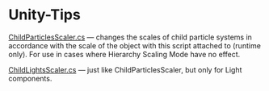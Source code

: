 # Unity-Tips

[ChildParticlesScaler.cs](Scripts/ChildParticlesScaler.cs) — changes the scales of child particle systems in accordance with the scale of the object with this script attached to (runtime only). For use in cases where Hierarchy Scaling Mode have no effect.

[ChildLightsScaler.cs](Scripts/ChildLightsScaler.cs) — just like ChildParticlesScaler, but only for Light components.
